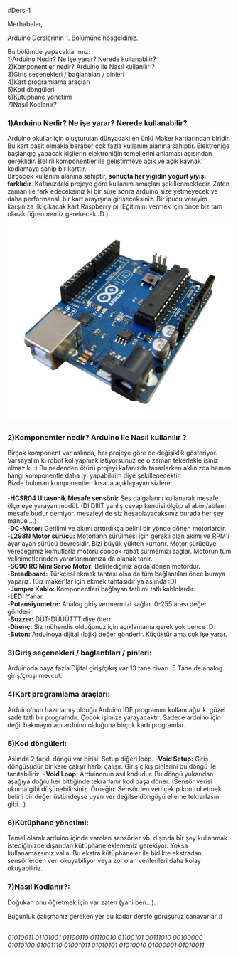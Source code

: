 #Ders-1

Merhabalar,

Arduino Derslerinin 1. Bölümüne hoşgeldiniz.

Bu bölümde yapacaklarımız:<br />
  1)Arduino Nedir? Ne işe yarar? Nerede kullanabilir?<br />
  2)Komponentler nedir? Arduino ile Nasıl kullanılır ?<br />
  3)Giriş seçenekleri / bağlantıları / pinleri<br />
  4)Kart programlama araçları<br />
  5)Kod döngüleri<br />
  6)Kütüphane yönetimi<br />
  7)Nasıl Kodlanır?<br />
 
### 1)Arduino Nedir? Ne işe yarar? Nerede kullanabilir?<br />
  Arduino okullar için oluşturulan dünyadaki en ünlü Maker kartlarından biridir. Bu kart basit olmakla beraber çok fazla kullanım alanına sahiptir. Elektroniğe başlangıç yapacak kişilerin elektroniğin temellerini anlaması açısından gereklidir. Belirli komponentler ile geliştirmeye açık ve açık kaynak kodlamaya sahip bir karttır.<br />
  Birçoook kullanım alanına sahiptir, **sonuçta her yiğidin yoğurt yiyişi farklıdır**. Kafanızdaki projeye göre kullanım amaçları şekillenmektedir. Zaten zaman ile fark edeceksiniz ki bir süre sonra arduino size yetmeyecek ve daha performanslı bir kart arayışına girişeceksiniz. Bir ipucu vereyim karşınıza ilk çıkacak kart Raspberry pi (Eğitimini vermek için önce biz tam olarak öğrenmemiz gerekecek :D )
  
  ![](Arduino.png)
  
### 2)Komponentler nedir? Arduino ile Nasıl kullanılır ?<br />
  Birçok komponent var aslında, her projeye göre de değişiklik gösteriyor. Varsayalım ki robot kol yapmak istiyorsunuz ee o zaman tekerlekle işiniz olmaz ki :) Bu nedenden ötürü projeyi kafanızda tasarlarken aklınızda hemen hangi komponentle daha iyi yapabilirim diye şekillenecektir.<br /> 
  Bizde bulunan komponentleri kısaca açıklayayım sizlere:<br /><br />
  -**HCSR04 Ultasonik Mesafe sensörü:** Ses dalgalarını kullanarak mesafe ölçmeye yarayan modül. (DI DIIIT yanlış cevap kendisi ölçüp al abim/ablam mesafe budur demiyor. mesafeyi de siz hesaplayacaksınız burada her şey manuel...)<br />
  -**DC-Motor:** Gerilimi ve akımı arttırdıkça belirli bir yönde dönen motorlardır.<br />
  -**L298N Motor sürücü:** Motorların sürülmesi için gerekli olan akımı ve RPM'i ayarlayan sürücü devresidir. Bizi büyük yükten kurtarır. Motor sürücüye vereceğimiz komutlarla motoru çooook rahat sürmemizi sağlar. Motorun tüm velinimetlerinden yararlanmamıza da olanak tanır.<br />
  -**SG90 RC Mini Servo Motor:** Belirlediğiniz açıda dönen motordur.<br />
  -**Breadboard:** Türkçesi ekmek tahtası olsa da tüm bağlantıları önce buraya yaparız. (Biz maker'lar için ekmek tahtasıdır ya aslında :D)<br />
  -**Jumper Kablo:** Komponentleri bağlayan tatlı mı tatlı kablolardır.<br />
  -**LED:** Yanar.<br />
  -**Potansiyometre:** Analog giriş vermermizi sağlar. 0-255 arası değer gönderir.<br />
  -**Buzzer:** DÜT-DÜÜÜTTT diye öterr.<br />
  -**Direnç:** Siz mühendis olduğunuz için açıklamama gerek yok bence :D<br />
  -**Buton:** Arduinoya dijital (lojik) değer gönderir. Küçüktür ama çok işe yarar.<br />

### 3)Giriş seçenekleri / bağlantıları / pinleri:<br />
  Arduinoda baya fazla Dijital giriş/çıkış var 13 tane civarı. 5 Tane de analog giriş/çıkışı mevcut.
  
### 4)Kart programlama araçları:<br />
  Arduino'nun hazırlamış olduğu Arduino IDE programını kullancağız ki güzel sade tatlı bir programdır. Çoook işimize yarayacaktır. Sadece arduino için değil bakmayın adı arduino olduğuna birçok kartı programlar.
  
### 5)Kod döngüleri:<br />
  Aslında 2 farklı döngü var birisi: Setup diğeri loop.
  -**Void Setup:** Giriş döngüsüdür bir kere çalışır harbi çalışır. Giriş çıkış pinlerini bu döngü ile tanıtabiliriz.
  -**Void Loop:** Arduinonun asıl kodudur. Bu döngü yukarıdan aşağıya doğru her bittiğinde tekrarlanır kod başa döner. (Sensör verisi okuma gibi düşünebilirsiniz. Örneğin: Sensörden veri çekip kontrol etmek belirli bir değer üstündeyse uyarı ver değilse döngüyü elleme tekrarlasın. gibi...)
  
### 6)Kütüphane yönetimi:<br />
  Temel olarak arduino içinde varolan sensörler vb. dışında bir şey kullanmak istediğinizde dışarıdan kütüphane eklemeniz gerekiyor. Yoksa kullanamazsınız valla. Bu ekstra kütüphaneler ile birlikte ekstradan sensörlerden veri okuyabiliyor veya zor olan verilerileri daha kolay okuyabiliriz. 
  
### 7)Nasıl Kodlanır?:<br />
  Doğukan onu öğretmek için var zaten (yani ben...).
  
Bugünlük çalışmanız gereken yer bu kadar derste görüşürüz canavarlar :)


<br />*01010011 01101001 01100110 01110010 01100101 00111010 00100000 01010100 01001110 01001011 01010101 01010010 01000001 01010011*
